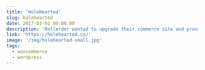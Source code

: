 ```yaml
---
title: 'HoleHearted'
slug: holehearted
date: 2017-03-01 00:00:00
description: 'Rollerdor wanted to upgrade their commerce site and provide a tool for building doors internally.'
link: 'https://holehearted.co/'
image: '/img/holehearted-small.jpg'
tags:
  - woocommerce
  - wordpress
---
```


